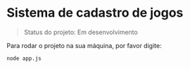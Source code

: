 <h1> Sistema de cadastro de jogos </h1>

> Status do projeto: Em desenvolvimento


Para rodar o projeto na sua máquina, por favor digite:

```
node app.js
```
